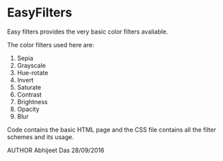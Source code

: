 # EasyFilters

Easy filters provides the very basic color filters avaliable. 

The color filters used here are:

1. Sepia
2. Grayscale 
3. Hue-rotate 
4. Invert 
5. Saturate
6. Contrast 
7. Brightness 
8. Opacity 
9. Blur 

Code contains the basic HTML page and the CSS file contains all the filter schemes and its usage.

AUTHOR
Abhijeet Das
28/09/2016
